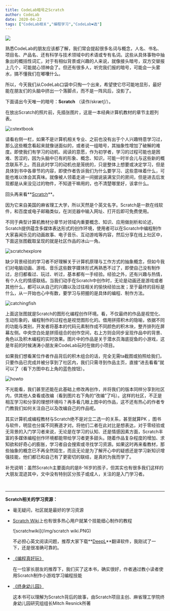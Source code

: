 ```yaml
---
title: CodeLab暗号之Scratch
author: CodeLab
date: 2020-04-22
tags: ["CodeLab相关","编程学习","CodeLab❤选"]
---
```


<img className="img-responsive" src="/img/CodeLabScratch.png" />

熟悉CodeLab的朋友应该都了解，我们常会提起很多名词与概念，人名、书名、项目名、产品名、还有科学与技术领域中的术语或专有名词。这些从具体事物中抽象出的概括性词汇，对于有相似背景或兴趣的人来说，就像接头暗号，双方交替报上几个，可能就心领神会了。但还有很多人，听完我们报的暗号，可能会一头雾水，搞不懂我们在嘟囔什么。

所以，今天我们从CodeLab口袋中只掏一个出来，希望使它尽可能地显形，最好能在朋友们的头脑中挤出一个落脚点，而不是一阵风后，没影了。

<!--truncate-->

下面请出今天唯一的暗号：**Scratch** （读作/skrætʃ/）。

在放出Scratch的照片前，先插张图片，这是一本经典计算机教材的章节主题列表。

![cstextbook](/img/cstextbook.jpg)

请看右侧一栏，如果不是计算机相关专业、之前也没有出于个人兴趣特意学习过，那么这些概念看起来就像谜面似的，或者说一组暗号，其抽象性增加了破解的难度。即使我们有学习的动机、阅读的意愿，作为初学者，学习的过程可能也是困难、苦涩的，因为头脑中已有的形象、概念、知识，可能一时半会儿与这些新的概念联系不上。而且此时学习的动机也是笼统的，只是整体上想要或决定学习，但是具体到书中各章节的内容，即使作者告诉我们为什么要学习、这些意味着什么，可能也难以体会其真味。就像被人领着走进一间据说装满宝贝的房间，但是进去后发现都是从来没见过的物件，不知道干嘛用的，也不清楚哪里好，该拿什么。

回头再来看**[Scratch](https://scratch.mit.edu/)**。

因为它来自美国的麻省理工大学，所以天然是个英文名字。Scratch是一款在线软件，和百度或电子邮箱类似，在浏览器中输入网址、打开后即可免费使用。

不同于典型计算机教材分章节对领域内重要概念、知识、应用做剖析和论述，Scratch提供蕴含多媒体表达形式的创作环境，使用者可以在Scratch中编程制作大家喜闻乐见的动画故事、电子音乐、互动游戏等内容，然后分享在线上社区中，下面这张图截取呈现的就是社区作品的冰山一角。

![scratchexplore](/img/scratchexplore.PNG)

缺少背景经验的学习者不好理解关于计算机原理与工作方式的抽象概念，但如今我们对电脑动画、游戏、音乐这些数字媒体形式再熟悉不过了，即使自己没有制作过，总归都看过、玩过、听过，基本都有一手经验。经验之外，还有兴趣与热情，有个人化的情感联结。当我们动手在Scratch中创作时，无论是动画还是游戏或者其他什么，都可以从自己的兴趣以及过往相关的愉快经验出发；至于最终的目标是什么，从一开始也心中有数，要学习与把握的是具体的编程、制作方法。

![catchingfish](/img/catchingfish.PNG)

上面这张图就是Scratch的图形化编程创作环境。看，不仅最终的作品是视觉化、生动形象的，编程制作的过程也是视觉图形化的。借用拼搭积木的隐喻，依据不同的功能与类别，开发者将基本的代码元素制作成不同颜色的积木块，整齐排列在屏幕左侧。中央空白处是拼搭组合的创作空间，右上方则会同步呈现作品中的背景、角色以及积木编程的实时效果。图片中的作品是关于潜水员海底捉鱼的小游戏，这是年前的时候涛涛小朋友来CodeLab玩时在做的小项目。

如果我们想看某位作者作品背后的积木组合的话，完全无需ta截图或拍照给我们，只要作品已完成并被分享到了社区内，我们只需寻到作品主页，直接“进去看看”就可以了（看下方图中右上角的蓝色按钮）。

![howto](/img/howto.PNG)

不光能看，我们甚至还能在此基础上修改再创作，并将我们的版本同样分享到社区内，供其他人查看或改编（看到图片右下角的“改编”了吗）。这样的社区，不正是相互学习和分享的理想环境吗？再多看几眼上图中的作品，这不还有热心的作者专门教我们如何关注自己以及改编自己的作品呢。

其实计算机或编程教材与Scratch绝不是对立二选一的关系，甚至就算PK ，图书与软件，明显也分属不同赛道才对。将他们二者在此对比是想表达，对于零经验或无背景的入门学习者来说，无论是在学习的认知、还是情感因素方面，Scratch丰富的多媒体编程创作环境都能带给学习者更多甜头。随着作品复杂程度的增加、求知欲和好奇心的膨胀，学习者自会搜索或寻找学习资源。如果这时再来看教材，那些抽象的概念已不再全然陌生，而且无论是为了解开心中的疑惑还是学习新知识增强技能，他们都已和自己有了更密切的联结，是真的为我而学了。

补充说明：虽然Scratch主要面向的是8-16岁的孩子，但其实也有很多我们这样的大朋友混迹其中，文中没有特别区分孩子或成人，关注的是入门学习者。

<br />

---
**Scratch相关的学习资源：**

+ 毫无疑问，社区就是最好的学习资源


+ [Scratch Wiki](https://en.scratch-wiki.info/)上也有很多热心用户就某个技能细心制作的教程

    ![scratchwiki](/img/scratch wiki.PNG)

    不必担心英文阅读问题，推荐大家下载**[DeepL](https://www.deepl.com/)**翻译软件，我刚试了一下，还是很准确可靠的。

+ [《编程真好玩》](https://book.douban.com/subject/27116976/)

    在一位家长朋友的推荐下，我们买了这本书，确实很好，作者通过教小读者使用Scratch制作小游戏学习编程技能

+ [《终身幼儿园》](https://book.douban.com/subject/30285992/)

    这本书可以理解为Scratch背后的故事，由Scratch项目主创、麻省理工学院终身幼儿园研究组组长Mitch Resnick所著